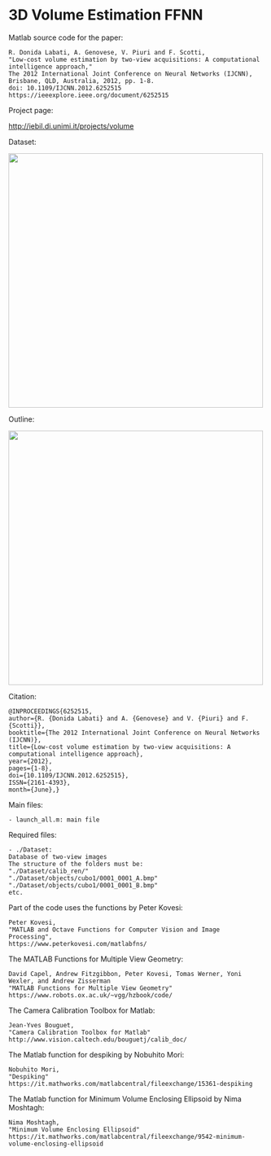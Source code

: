 # 3D Volume Estimation FFNN

Matlab source code for the paper:

	R. Donida Labati, A. Genovese, V. Piuri and F. Scotti, 
    "Low-cost volume estimation by two-view acquisitions: A computational intelligence approach," 
    The 2012 International Joint Conference on Neural Networks (IJCNN), Brisbane, QLD, Australia, 2012, pp. 1-8.
    doi: 10.1109/IJCNN.2012.6252515
    https://ieeexplore.ieee.org/document/6252515
	
Project page:

http://iebil.di.unimi.it/projects/volume

Dataset:

<img src="http://iebil.di.unimi.it/images/datasetVolume.png" width="500">

Outline:

<img src="http://iebil.di.unimi.it/images/volume.jpg" width="500">

Citation:

    @INPROCEEDINGS{6252515,
    author={R. {Donida Labati} and A. {Genovese} and V. {Piuri} and F. {Scotti}},
    booktitle={The 2012 International Joint Conference on Neural Networks (IJCNN)},
    title={Low-cost volume estimation by two-view acquisitions: A computational intelligence approach},
    year={2012},
    pages={1-8},
    doi={10.1109/IJCNN.2012.6252515},
    ISSN={2161-4393},
    month={June},}

Main files:

    - launch_all.m: main file

Required files:

    - ./Dataset: 
    Database of two-view images    
    The structure of the folders must be:
    "./Dataset/calib_ren/"
    "./Dataset/objects/cubo1/0001_0001_A.bmp"
    "./Dataset/objects/cubo1/0001_0001_B.bmp"
    etc.

Part of the code uses the functions by Peter Kovesi:

	Peter Kovesi, 
	"MATLAB and Octave Functions for Computer Vision and Image Processing", 
	https://www.peterkovesi.com/matlabfns/
    
The MATLAB Functions for Multiple View Geometry:

    David Capel, Andrew Fitzgibbon, Peter Kovesi, Tomas Werner, Yoni Wexler, and Andrew Zisserman
    "MATLAB Functions for Multiple View Geometry"
    https://www.robots.ox.ac.uk/~vgg/hzbook/code/
    
The Camera Calibration Toolbox for Matlab:

    Jean-Yves Bouguet,
    "Camera Calibration Toolbox for Matlab"
    http://www.vision.caltech.edu/bouguetj/calib_doc/
    
The Matlab function for despiking by Nobuhito Mori:

    Nobuhito Mori,
    "Despiking"
    https://it.mathworks.com/matlabcentral/fileexchange/15361-despiking
    
The Matlab function for Minimum Volume Enclosing Ellipsoid by Nima Moshtagh:

    Nima Moshtagh,
    "Minimum Volume Enclosing Ellipsoid"
    https://it.mathworks.com/matlabcentral/fileexchange/9542-minimum-volume-enclosing-ellipsoid
	